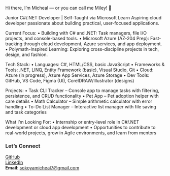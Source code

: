 Hi there, I’m Micheal — or you can call me Miley! 👋

Junior C#/.NET Developer | Self-Taught via Microsoft Learn
Aspiring cloud developer passionate about building practical, user-focused applications.

Current Focus:
	•	Building with C# and .NET: Task managers, file I/O projects, and console-based tools.
	•	Microsoft Azure (AZ-204 Prep): Fast-tracking through cloud development, Azure services, and app deployment.
	•	Polymath-Inspired Learning: Exploring cross-discipline projects in tech, design, and fashion.

Tech Stack:
	•	Languages: C#, HTML/CSS, basic JavaScript
	•	Frameworks & Tools: .NET, LINQ, Entity Framework (basic), Visual Studio, Git
	•	Cloud: Azure (in progress), Azure App Services, Azure Storage
	•	Dev Tools: GitHub, VS Code, Figma (UI), CorelDRAW/Illustrator (designs)

Projects:
	•	Task CLI Tracker – Console app to manage tasks with filtering, persistence, and CRUD functionality
	•	Pet App – Pet adoption helper with care details
	•	Math Calculator – Simple arithmetic calculator with error handling
	•	To-Do List Manager – Interactive list manager with file saving and task categories

What I’m Looking For:
	•	Internship or entry-level role in C#/.NET development or cloud app development
	•	Opportunities to contribute to real-world projects, grow in Agile environments, and learn from mentors

### Let’s Connect  
[GitHub](https://github.com/MileyDev)  
[LinkedIn](https://www.linkedin.com/in/micheal-sokoya-0a8461361)  
**Email**: [sokoyamicheal7@gmail.com](mailto:sokoyamicheal7@gmail.com)

